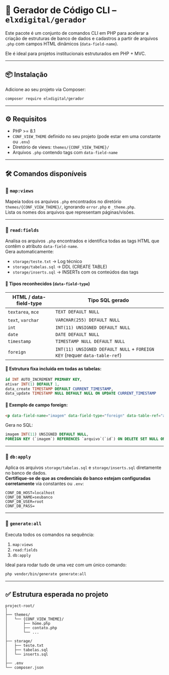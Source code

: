 # 🚀 Gerador de Código CLI – `elxdigital/gerador`

Este pacote é um conjunto de comandos CLI em PHP para acelerar a criação de estruturas de banco de dados e cadastros a partir de arquivos `.php` com campos HTML dinâmicos (`data-field-name`).  

Ele é ideal para projetos institucionais estruturados em PHP + MVC.

---

## 📦 Instalação

Adicione ao seu projeto via Composer:

```bash
composer require elxdigital/gerador
```

---

## ⚙️ Requisitos

- PHP >= 8.1
- `CONF_VIEW_THEME` definido no seu projeto (pode estar em uma constante ou `.env`)
- Diretório de views: `themes/{CONF_VIEW_THEME}/`
- Arquivos `.php` contendo tags com `data-field-name`

---

## 🛠️ Comandos disponíveis

### 🔹 `map:views`

Mapeia todos os arquivos `.php` encontrados no diretório `themes/{CONF_VIEW_THEME}/`, ignorando `error.php` e `_theme.php`.  
Lista os nomes dos arquivos que representam páginas/visões.

---

### 🔹 `read:fields`

Analisa os arquivos `.php` encontrados e identifica todas as tags HTML que contêm o atributo `data-field-name`.  
Gera automaticamente:

- `storage/teste.txt` → Log técnico
- `storage/tabelas.sql` → DDL (CREATE TABLE)
- `storage/inserts.sql` → INSERTs com os conteúdos das tags

#### 🧩 Tipos reconhecidos (`data-field-type`)
| HTML / data-field-type | Tipo SQL gerado                      |
|------------------------|--------------------------------------|
| `textarea`, `mce`      | `TEXT DEFAULT NULL`                  |
| `text`, `varchar`      | `VARCHAR(255) DEFAULT NULL`          |
| `int`                  | `INT(11) UNSIGNED DEFAULT NULL`      |
| `date`                 | `DATE DEFAULT NULL`                  |
| `timestamp`            | `TIMESTAMP NULL DEFAULT NULL`        |
| `foreign`              | `INT(11) UNSIGNED DEFAULT NULL` + `FOREIGN KEY` (requer `data-table-ref`)

#### 📌 Estrutura fixa incluída em todas as tabelas:
```sql
id INT AUTO_INCREMENT PRIMARY KEY,
ativar INT(1) DEFAULT 1,
data_create TIMESTAMP DEFAULT CURRENT_TIMESTAMP,
data_update TIMESTAMP NULL DEFAULT NULL ON UPDATE CURRENT_TIMESTAMP
```

#### 🔁 Exemplo de campo foreign:
```html
<p data-field-name="imagem" data-field-type="foreign" data-table-ref="arquivo">
```
Gera no SQL:
```sql
imagem INT(11) UNSIGNED DEFAULT NULL,
FOREIGN KEY (`imagem`) REFERENCES `arquivo`(`id`) ON DELETE SET NULL ON UPDATE CASCADE
```

---

### 🔹 `db:apply`

Aplica os arquivos `storage/tabelas.sql` e `storage/inserts.sql` diretamente no banco de dados.  
**Certifique-se de que as credenciais do banco estejam configuradas corretamente** via constantes ou `.env`:

```env
CONF_DB_HOST=localhost
CONF_DB_NAME=seubanco
CONF_DB_USER=root
CONF_DB_PASS=
```

---

### 🔹 `generate:all`

Executa todos os comandos na sequência:

1. `map:views`
2. `read:fields`
3. `db:apply`

Ideal para rodar tudo de uma vez com um único comando:

```bash
php vendor/bin/generate generate:all
```

---

## ✅ Estrutura esperada no projeto

```
project-root/
│
├── themes/
│   └── {CONF_VIEW_THEME}/
│       ├── home.php
│       ├── contato.php
│       └── ...
│
├── storage/
│   ├── teste.txt
│   ├── tabelas.sql
│   └── inserts.sql
│
├── .env
└── composer.json
```
